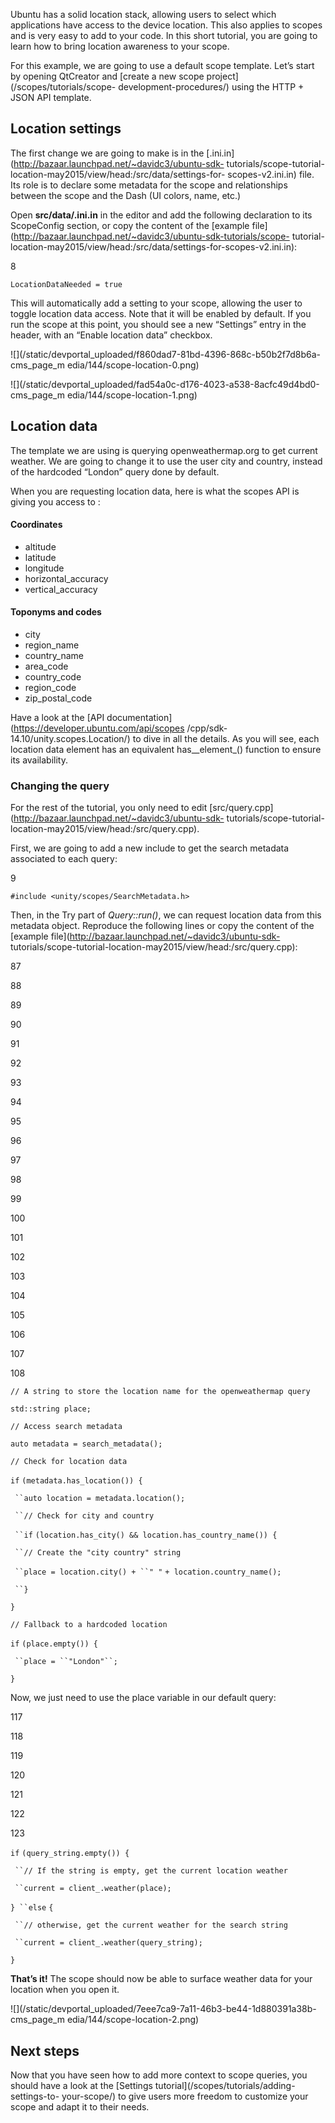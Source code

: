





Ubuntu has a solid location stack, allowing users to select which applications
have access to the device location. This also applies to scopes and is very
easy to add to your code. In this short tutorial, you are going to learn how
to bring location awareness to your scope.

For this example, we are going to use a default scope template. Let’s start by
opening QtCreator and [create a new scope project](/scopes/tutorials/scope-
development-procedures/) using the HTTP + JSON API template.

## Location settings

The first change we are going to make is in the
[<scope>.ini.in](http://bazaar.launchpad.net/~davidc3/ubuntu-sdk-
tutorials/scope-tutorial-location-may2015/view/head:/src/data/settings-for-
scopes-v2.ini.in) file. Its role is to declare some metadata for the scope and
relationships between the scope and the Dash (UI colors, name, etc.)

Open **src/data/<scope>.ini.in** in the editor and add the following
declaration to its ScopeConfig section, or copy the content of the [example
file](http://bazaar.launchpad.net/~davidc3/ubuntu-sdk-tutorials/scope-
tutorial-location-may2015/view/head:/src/data/settings-for-scopes-v2.ini.in):

8

`LocationDataNeeded = true`

This will automatically add a setting to your scope, allowing the user to
toggle location data access. Note that it will be enabled by default. If you
run the scope at this point, you should see a new “Settings” entry in the
header, with an “Enable location data” checkbox.

![](/static/devportal_uploaded/f860dad7-81bd-4396-868c-b50b2f7d8b6a-cms_page_m
edia/144/scope-location-0.png)

![](/static/devportal_uploaded/fad54a0c-d176-4023-a538-8acfc49d4bd0-cms_page_m
edia/144/scope-location-1.png)

## Location data

The template we are using is querying openweathermap.org to get current
weather. We are going to change it to use the user city and country, instead
of the hardcoded “London” query done by default.

When you are requesting location data, here is what the scopes API is giving
you access to :

#### Coordinates

  * altitude
  * latitude
  * longitude
  * horizontal_accuracy
  * vertical_accuracy

#### Toponyms and codes

  * city
  * region_name
  * country_name
  * area_code
  * country_code
  * region_code
  * zip_postal_code

Have a look at the [API documentation](https://developer.ubuntu.com/api/scopes
/cpp/sdk-14.10/unity.scopes.Location/) to dive in all the details. As you will
see, each location data element has an equivalent has__element_() function to
ensure its availability.

### Changing the query

For the rest of the tutorial, you only need to edit
[src/query.cpp](http://bazaar.launchpad.net/~davidc3/ubuntu-sdk-
tutorials/scope-tutorial-location-may2015/view/head:/src/query.cpp).

First, we are going to add a new include to get the search metadata associated
to each query:

9

`#include <unity/scopes/SearchMetadata.h>`

Then, in the Try part of _Query::run()_, we can request location data from
this metadata object. Reproduce the following lines or copy the content of the
[example file](http://bazaar.launchpad.net/~davidc3/ubuntu-sdk-
tutorials/scope-tutorial-location-may2015/view/head:/src/query.cpp):

87

88

89

90

91

92

93

94

95

96

97

98

99

100

101

102

103

104

105

106

107

108

`// A string to store the location name for the openweathermap query`

`std::string place;`

`// Access search metadata`

`auto metadata = search_metadata();`

`// Check for location data`

`if` `(metadata.has_location()) {`

` ``auto location = metadata.location();`

` ``// Check for city and country`

` ``if` `(location.has_city() && location.has_country_name()) {`

` ``// Create the "city country" string`

` ``place = location.city() + ``" "` `+ location.country_name();`

` ``}`

`}`

`// Fallback to a hardcoded location`

`if` `(place.empty()) {`

` ``place = ``"London"``;`

`}`

Now, we just need to use the place variable in our default query:

117

118

119

120

121

122

123

`if` `(query_string.empty()) {`

` ``// If the string is empty, get the current location weather`

` ``current = client_.weather(place);`

`} ``else` `{`

` ``// otherwise, get the current weather for the search string`

` ``current = client_.weather(query_string);`

`}`

**That’s it!** The scope should now be able to surface weather data for your location when you open it.

![](/static/devportal_uploaded/7eee7ca9-7a11-46b3-be44-1d880391a38b-cms_page_m
edia/144/scope-location-2.png)

## Next steps

Now that you have seen how to add more context to scope queries, you should
have a look at the [Settings tutorial](/scopes/tutorials/adding-settings-to-
your-scope/) to give users more freedom to customize your scope and adapt it
to their needs.





